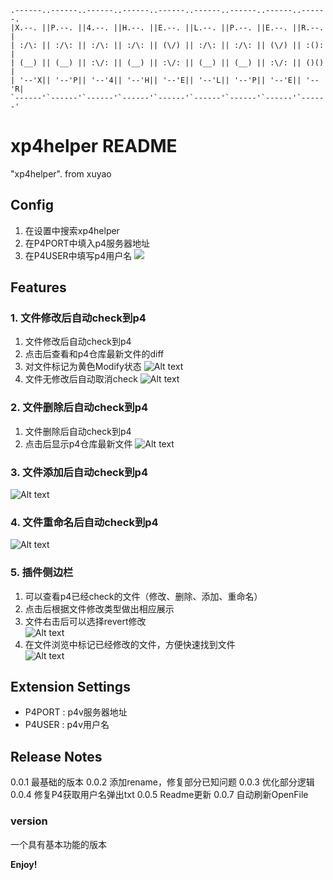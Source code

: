 ```
.------..------..------..------..------..------..------..------..------.
|X.--. ||P.--. ||4.--. ||H.--. ||E.--. ||L.--. ||P.--. ||E.--. ||R.--. |
| :/\: || :/\: || :/\: || :/\: || (\/) || :/\: || :/\: || (\/) || :(): |
| (__) || (__) || :\/: || (__) || :\/: || (__) || (__) || :\/: || ()() |
| '--'X|| '--'P|| '--'4|| '--'H|| '--'E|| '--'L|| '--'P|| '--'E|| '--'R|
`------'`------'`------'`------'`------'`------'`------'`------'`------'
```


# xp4helper README

"xp4helper". from xuyao

## Config

1. 在设置中搜索xp4helper
2. 在P4PORT中填入p4服务器地址
3. 在P4USER中填写p4用户名
![](https://gitee.com/XNICER/xp4-helper/raw/master/config.png)

## Features

### 1. 文件修改后自动check到p4

1. 文件修改后自动check到p4
2. 点击后查看和p4仓库最新文件的diff
3. 对文件标记为黄色Modify状态
![Alt text](https://gitee.com/XNICER/xp4-helper/raw/master/modify.gif)
4. 文件无修改后自动取消check
![Alt text](https://gitee.com/XNICER/xp4-helper/raw/master/modify-revert.gif)

### 2. 文件删除后自动check到p4

1. 文件删除后自动check到p4
2. 点击后显示p4仓库最新文件
![Alt text](https://gitee.com/XNICER/xp4-helper/raw/master/delete.gif)

### 3. 文件添加后自动check到p4

![Alt text](https://gitee.com/XNICER/xp4-helper/raw/master/add.gif)

### 4. 文件重命名后自动check到p4

![Alt text](https://gitee.com/XNICER/xp4-helper/raw/master/rename.gif)

### 5. 插件侧边栏

1. 可以查看p4已经check的文件（修改、删除、添加、重命名）
2. 点击后根据文件修改类型做出相应展示
3. 文件右击后可以选择revert修改<br>
![Alt text](https://gitee.com/XNICER/xp4-helper/raw/master/revert.png)
4. 在文件浏览中标记已经修改的文件，方便快速找到文件<br>
![Alt text](https://gitee.com/XNICER/xp4-helper/raw/master/files.png)

## Extension Settings

- P4PORT : p4v服务器地址
- P4USER : p4v用户名

## Release Notes

0.0.1 最基础的版本
0.0.2 添加rename，修复部分已知问题
0.0.3 优化部分逻辑
0.0.4 修复P4获取用户名弹出txt
0.0.5 Readme更新
0.0.7 自动刷新OpenFile

### version

一个具有基本功能的版本

**Enjoy!**
